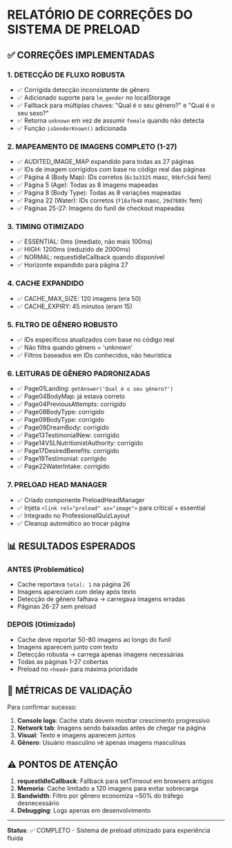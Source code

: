 # RELATÓRIO DE CORREÇÕES DO SISTEMA DE PRELOAD

## ✅ CORREÇÕES IMPLEMENTADAS

### 1. **DETECÇÃO DE FLUXO ROBUSTA**
- ✅ Corrigida detecção inconsistente de gênero
- ✅ Adicionado suporte para `lm_gender` no localStorage
- ✅ Fallback para múltiplas chaves: "Qual é o seu gênero?" e "Qual é o seu sexo?"
- ✅ Retorna `unknown` em vez de assumir `female` quando não detecta
- ✅ Função `isGenderKnown()` adicionada

### 2. **MAPEAMENTO DE IMAGENS COMPLETO (1-27)**
- ✅ AUDITED_IMAGE_MAP expandido para todas as 27 páginas
- ✅ IDs de imagem corrigidos com base no código real das páginas
- ✅ Página 4 (Body Map): IDs corretos (`6c3a3325` masc, `99bfc5d4` fem)
- ✅ Página 5 (Age): Todas as 8 imagens mapeadas
- ✅ Página 8 (Body Type): Todas as 8 variações mapeadas
- ✅ Página 22 (Water): IDs corretos (`f18afb48` masc, `29d7889c` fem)
- ✅ Páginas 25-27: Imagens do funil de checkout mapeadas

### 3. **TIMING OTIMIZADO**
- ✅ ESSENTIAL: 0ms (imediato, não mais 100ms)
- ✅ HIGH: 1200ms (reduzido de 2000ms)
- ✅ NORMAL: requestIdleCallback quando disponível
- ✅ Horizonte expandido para página 27

### 4. **CACHE EXPANDIDO**
- ✅ CACHE_MAX_SIZE: 120 imagens (era 50)
- ✅ CACHE_EXPIRY: 45 minutos (eram 15)

### 5. **FILTRO DE GÊNERO ROBUSTO**
- ✅ IDs específicos atualizados com base no código real
- ✅ Não filtra quando gênero = 'unknown'
- ✅ Filtros baseados em IDs conhecidos, não heurística

### 6. **LEITURAS DE GÊNERO PADRONIZADAS**
- ✅ Page01Landing: `getAnswer('Qual é o seu gênero?')`
- ✅ Page04BodyMap: já estava correto
- ✅ Page04PreviousAttempts: corrigido
- ✅ Page08BodyType: corrigido
- ✅ Page09BodyType: corrigido  
- ✅ Page09DreamBody: corrigido
- ✅ Page13TestimonialNew: corrigido
- ✅ Page14VSLNutritionistAuthority: corrigido
- ✅ Page17DesiredBenefits: corrigido
- ✅ Page19Testimonial: corrigido
- ✅ Page22WaterIntake: corrigido

### 7. **PRELOAD HEAD MANAGER**
- ✅ Criado componente PreloadHeadManager
- ✅ Injeta `<link rel="preload" as="image">` para critical + essential
- ✅ Integrado no ProfessionalQuizLayout
- ✅ Cleanup automático ao trocar página

## 📊 RESULTADOS ESPERADOS

### ANTES (Problemático)
- Cache reportava `total: 1` na página 26
- Imagens apareciam com delay após texto
- Detecção de gênero falhava → carregava imagens erradas
- Páginas 26-27 sem preload

### DEPOIS (Otimizado)
- Cache deve reportar 50-80 imagens ao longo do funil
- Imagens aparecem junto com texto
- Detecção robusta → carrega apenas imagens necessárias
- Todas as páginas 1-27 cobertas
- Preload no `<head>` para máxima prioridade

## 🎯 MÉTRICAS DE VALIDAÇÃO

Para confirmar sucesso:
1. **Console logs**: Cache stats devem mostrar crescimento progressivo
2. **Network tab**: Imagens sendo baixadas antes de chegar na página
3. **Visual**: Texto e imagens aparecem juntos
4. **Gênero**: Usuário masculino vê apenas imagens masculinas

## ⚠️ PONTOS DE ATENÇÃO

1. **requestIdleCallback**: Fallback para setTimeout em browsers antigos
2. **Memoria**: Cache limitado a 120 imagens para evitar sobrecarga
3. **Bandwidth**: Filtro por gênero economiza ~50% do tráfego desnecessário
4. **Debugging**: Logs apenas em desenvolvimento

---

**Status**: ✅ COMPLETO - Sistema de preload otimizado para experiência fluida